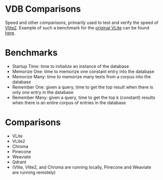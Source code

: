 # VDB Comparisons
Speed and other comparisons, primarily used to test and verify the speed of [Vlite2](https://github.com/raydelvecchio/vlite-v2). Example of such a benchmark for the [original VLite](https://github.com/sdan/vlite) can be found [here](https://github.com/sdan/vlite/blob/master/tests/bench.py). 

# Benchmarks
* Startup Time: time to initialize an instance of the database
* Memorize One: time to memorize one constant entry into the database
* Memorize Many: time to memorize many texts from a corpus into the database
* Remember One: given a query, time to get the top result when there is only *one* entry in the database
* Remember Many: given a query, time to get the top k (constant) results when there is an entire corpus of entries in the database

# Comparisons
* VLite
* VLite2
* Chroma
* Pinecone
* Weaviate
* Qdrant
* (Vlite, Vlite2, and Chroma are running locally, Pinecone and Weaviate are running remotely)
